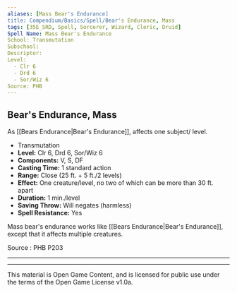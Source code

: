 ```yaml
---
aliases: [Mass Bear's Endurance]
title: Compendium/Basics/Spell/Bear's Endurance, Mass
tags: [35E_SRD, Spell, Sorcerer, Wizard, Cleric, Druid]
Spell Name: Mass Bear's Endurance
School: Transmutation
Subschool: 
Descriptor: 
Level:
  - Clr 6
  - Drd 6
  - Sor/Wiz 6
Source: PHB
---
```



## Bear's Endurance, Mass

As [[Bears Endurance|Bear's Endurance]], affects one subject/ level.

*   Transmutation
*   **Level:** Clr 6, Drd 6, Sor/Wiz 6
*   **Components:** V, S, DF
*   **Casting Time:** 1 standard action
*   **Range:** Close (25 ft. + 5 ft./2 levels)
*   **Effect:** One creature/level, no two of which can be more than 30 ft. apart
*   **Duration:** 1 min./level
*   **Saving Throw:** Will negates (harmless)
*   **Spell Resistance:** Yes

Mass bear's endurance works like [[Bears Endurance|Bear's Endurance]], except that it affects multiple creatures.

Source : PHB P203

---

---

This material is Open Game Content, and is licensed for public use under
the terms of the Open Game License v1.0a.

